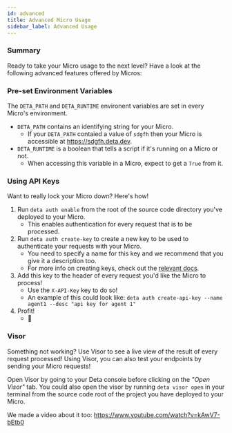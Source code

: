```yaml
---
id: advanced
title: Advanced Micro Usage
sidebar_label: Advanced Usage
---
```


### Summary

Ready to take your Micro usage to the next level? Have a look at the following advanced features offered by Micros:

### Pre-set Environment Variables

The `DETA_PATH` and `DETA_RUNTIME` environent variables are set in every Micro's environment. 
 * `DETA_PATH` contains an identifying string for your Micro.
    * If your `DETA_PATH` contaied a value of `sdgfh` then your Micro is accessible at https://sdgfh.deta.dev.
 * `DETA_RUNTIME` is a boolean that tells a script if it's running on a Micro or not.
    * When accessing this variable in a Micro, expect to get a `True` from it. 

### Using API Keys

Want to really lock your Micro down? Here's how!

 1. Run `deta auth enable` from the root of the source code directory you've deployed to your Micro.
    * This enables authentication for every request that is to be processed.
 2. Run `deta auth create-key` to create a new key to be used to authenticate your requests with your Micro.
    * You need to specify a name for this key and we recommend that you give it a description too. 
    * For more info on creating keys, check out the [relevant docs](https://docs.deta.sh/docs/cli/commands/#deta-auth-create-api-key).
 3. Add this key to the header of every request you'd like the Micro to process! 
    * Use the `X-API-Key` key to do so!
    * An example of this could look like: `deta auth create-api-key --name agent1 --desc "api key for agent 1"`
 5. Profit!
    * 🤑

### Visor

Something not working? Use Visor to see a live view of the result of every request processed! Using Visor, you can also test your endpoints by sending your Micro requests!

Open Visor by going to your Deta console before clicking on the _"Open Visor"_ tab. You could also open the visor by running `deta visor open` in your terminal from the source code root of the project you have deployed to your Micro.

We made a video about it too: https://www.youtube.com/watch?v=kAwV7-bEtb0
